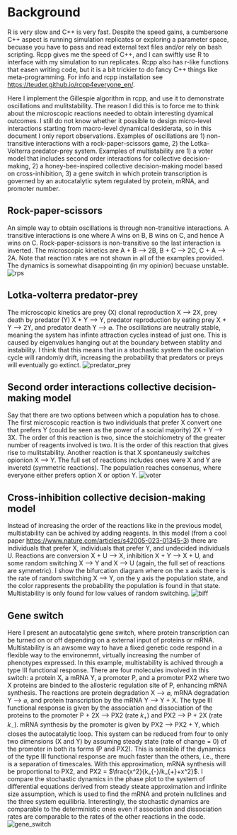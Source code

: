 # Background
R is very slow and C++ is very fast. Despite the speed gains, a cumbersone C++ aspect is running simulation replicates or exploring a parameter space, becuase you have to pass and read external text files and/or rely on bash scripting. Rcpp gives me the speed of C++, and I can swiftly use R to interface with my simulation to run replicates. Rcpp also has r-like functions that easen writing code, but it is a bit trickier to do fancy C++ things like meta-programming. For info and rcpp installation see https://teuder.github.io/rcpp4everyone_en/. 

Here I implement the Gillespie algorithm in rcpp, and use it to demonstrate oscillations and mulitstability. The reason I did this is to force me to think about the microscopic reactions needed to obtain interesting dyamical outcomes. I still do not know whether it possible to design micro-level interactions starting from macro-level dynamical desiderata, so in this document I only report observations. Examples of oscillations are 1) non-transitive interactions with a rock-paper-scissors game, 2) the Lotka-Volterra predator-prey system. Examples of multistability are 1) a voter model that includes second order interactions for collective decision-making, 2) a honey-bee-inspired collective decision-making model based on cross-inhibition, 3) a gene switch in which protein transcription is governed by an autocatalytic sytem regulated by protein, mRNA, and promoter number. 

## Rock-paper-scissors
An simple way to obtain oscillations is through non-transitive interactions. A transitive interactions is one where A wins on B, B wins on C, and hence A wins on C. Rock-paper-scissors is non-transitive so the last interaction is inverted. The microscopic kinetics are A + B ⟶ 2B, B + C ⟶ 2C, C + A ⟶ 2A. Note that reaction rates are not shown in all of the examples provided. The dynamics is somewhat disappointing (in my opinion) becuase unstable. 
![rps](https://github.com/MarcoFele98/rcpp_stochastic_dynamics/assets/122376407/eeb13548-6d58-40bc-be4b-0a61f5d6e90b)

## Lotka-volterra predator-prey
The microscopic kinetics are prey (X) clonal reproduction X ⟶ 2X, prey death by predator (Y) X + Y ⟶ Y, predator reproduction by eating prey X + Y ⟶ 2Y, and predator death Y ⟶ $\varnothing$. The oscillations are neutrally stable, meaning the system has infinte attraction cycles instead of just one. This is caused by eigenvalues hanging out at the boundary between stablity and instability. I think that this means that in a stochastic system the oscillation cycle will randomly drift, increasing the probability that predators or preys will eventually go extinct.
![predator_prey](https://github.com/MarcoFele98/rcpp_stochastic_dynamics/assets/122376407/921df9de-b5a4-4315-bb02-e787eeddfa8a)

## Second order interactions collective decision-making model
Say that there are two options between which a population has to chose. The first microscopic reaction is two individuals that prefer X convert one that prefers Y (could be seen as the power of a social majority) 2X + Y ⟶ 3X. The order of this reaction is two, since the stoichiometry of the greater number of reagents involved is two. It is the order of this reaction that gives rise to mulitstability. Another reaction is that X spontaneusly switches opionion X ⟶ Y. The full set of reactions includes ones were X and Y are inveretd (symmetric reactions). The population reaches consenus, where everyone either prefers option X or option Y. 
![voter](https://github.com/MarcoFele98/rcpp_stochastic_dynamics/assets/122376407/b97c34e7-cbc9-4a34-beca-623971c46017)

## Cross-inhibition collective decision-making model
Instead of increasing the order of the reactions like in the previous model, multistability can be achived by adding reagents. In this model (from a cool paper https://www.nature.com/articles/s42005-023-01345-3) there are individuals that prefer X, individuals that prefer Y, and undecided individuals U. Reactions are conversion X + U ⟶ X, inhibition X + Y ⟶ X + U, and some random switching X ⟶ Y and X ⟶ U (again, the full set of reactions are symmetric). I show the bifurcation diagram where on the x axis there is the rate of random switching X ⟶ Y, on the y axis the population state, and the color rappresents the probability the population is found in that state. Multistability is only found for low values of random switching.
![biff](https://github.com/MarcoFele98/rcpp_stochastic_dynamics/assets/122376407/778db95e-34fe-42b9-80d8-be45b335e569)

## Gene switch
Here I present an autocatalytic gene switch, where protein transcription can be turned on or off depending on a external input of proteins or mRNA. Multistability is an awsome way to have a fixed genetic code respond in a flexible way to the environemnt, virtually increasing the number of phenotypes expressed. In this example, multistability is achived through a type III functional response. There are four molecules involved in this switch: a protein X, a mRNA Y, a promoter P, and a promoter PX2 where two X proteins are binded to the allosteric regulation site of P, enhancing mRNA synthesis. The reactions are protein degradation X ⟶ $\varnothing$, mRNA degradation Y ⟶ $\varnothing$, and protein transcription by the mRNA Y ⟶ Y + X. The type III functional response is given by the association and dissociation of the proteins to the promoter P + 2X ⟶ PX2 (rate $k_{+}$) and PX2 ⟶ P + 2X (rate $k_{-}$). mRNA synthesis by the promoter is given by PX2 ⟶ PX2 + Y, which closes the autocatalytic loop. This system can be reduced from four to only two dimensions (X and Y) by assuming steady state (rate of change = 0) of the promoter in both its forms (P and PX2). This is sensible if the dynamics of the type III functional response are much faster than the others, i.e., there is a separation of timescales. With this approximation, mRNA synthesis will be proportional to PX2, and PX2 = $\frac{x^2}{k_{-}/k_{+}+x^2}$. I compare the stochastic dynamics in the phase plot to the system of differential equations derived from steady steate approximation and infinite size assumption, which is used to find the mRNA and protein nullclines and the three system equilibria. Interestingly, the stochastic dynamics are comparable to the deterministic ones even if association and dissociation rates are comparable to the rates of the other reactions in the code. 
![gene_switch](https://github.com/MarcoFele98/rcpp_stochastic_dynamics/assets/122376407/4e3b52cf-d597-414c-b31b-fbf26c2021e8)

